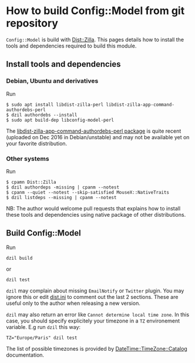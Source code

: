 # How to build Config::Model from git repository

`Config::Model` is build with [Dist::Zilla](http://dzil.org/). This
pages details how to install the tools and dependencies required to
build this module.

## Install tools and dependencies

### Debian, Ubuntu and derivatives

Run

    $ sudo apt install libdist-zilla-perl libdist-zilla-app-command-authordebs-perl
    $ dzil authordebs --install
    $ sudo apt build-dep libconfig-model-perl

The [libdist-zilla-app-command-authordebs-perl package](https://tracker.debian.org/pkg/libdist-zilla-app-command-authordebs-perl) is quite recent (uploaded on Dec 2016 in Debian/unstable) 
and may not be available yet on your favorite distribution.

### Other systems

Run 

    $ cpamn Dist::Zilla
    $ dzil authordeps -missing | cpanm --notest
    $ cpanm --quiet --notest --skip-satisfied MouseX::NativeTraits
    $ dzil listdeps --missing | cpanm --notest

NB: The author would welcome pull requests that explains how to
install these tools and dependencies using native package of other
distributions.

## Build Config::Model

Run

    dzil build 

or 

    dzil test

`dzil` may complain about missing `EmailNotify` or `Twitter`
plugin. You may ignore this or edit [dist.ini](dist.ini) to comment
out the last 2 sections. These are useful only to the author when
releasing a new version.


`dzil` may also return an error like `Cannot determine local time
zone`. In this case, you should specify explicitely your timezone in
a `TZ` environement variable. E.g run `dzil` this way:

    TZ="Europe/Paris" dzil test

The list of possible timezones is provided by
[DateTime::TimeZone::Catalog](https://metacpan.org/pod/DateTime::TimeZone::Catalog)
documentation.

